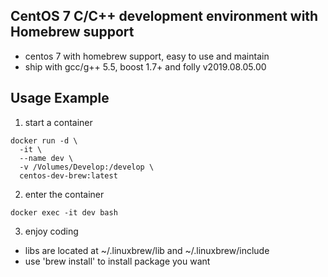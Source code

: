 ## CentOS 7 C/C++ development environment with Homebrew support
* centos 7 with homebrew support, easy to use and maintain
* ship with gcc/g++ 5.5, boost 1.7+ and folly v2019.08.05.00

## Usage Example
1. start a container
```shell
docker run -d \
  -it \
  --name dev \
  -v /Volumes/Develop:/develop \
  centos-dev-brew:latest
```
2. enter the container
```shell
docker exec -it dev bash
```
3. enjoy coding
* libs are located at ~/.linuxbrew/lib and ~/.linuxbrew/include
* use 'brew install' to install package you want
